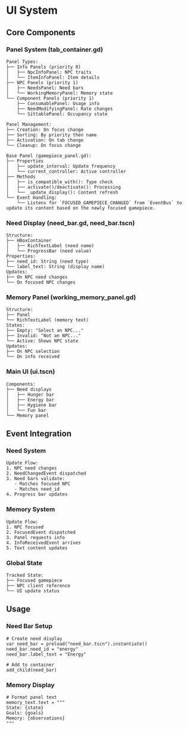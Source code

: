# UI System

## Core Components

### Panel System (tab_container.gd)
```
Panel Types:
├── Info Panels (priority 0)
│   ├── NpcInfoPanel: NPC traits
│   └── ItemInfoPanel: Item details
├── NPC Panels (priority 1)
│   ├── NeedsPanel: Need bars
│   └── WorkingMemoryPanel: Memory state
└── Component Panels (priority 1)
    ├── ConsumablePanel: Usage info
    ├── NeedModifyingPanel: Rate changes
    └── SittablePanel: Occupancy state

Panel Management:
├── Creation: On focus change
├── Sorting: By priority then name
├── Activation: On tab change
└── Cleanup: On focus change

Base Panel (gamepiece_panel.gd):
├── Properties
│   ├── update_interval: Update frequency
│   └── current_controller: Active controller
├── Methods
│   ├── is_compatible_with(): Type check
│   ├── activate()/deactivate(): Processing
│   └── _update_display(): Content refresh
└── Event Handling:
    └── Listens for `FOCUSED_GAMEPIECE_CHANGED` from `EventBus` to update its content based on the newly focused gamepiece.
```

### Need Display (need_bar.gd, need_bar.tscn)
```
Structure:
├── HBoxContainer
│   ├── RichTextLabel (need name)
│   └── ProgressBar (need value)
Properties:
├── need_id: String (need type)
└── label_text: String (display name)
Updates:
├── On NPC need changes
└── On focused NPC changes
```

### Memory Panel (working_memory_panel.gd)
```
Structure:
├── Panel
└── RichTextLabel (memory text)
States:
├── Empty: "Select an NPC..."
├── Invalid: "Not an NPC..."
└── Active: Shows NPC state
Updates:
├── On NPC selection
└── On info received
```

### Main UI (ui.tscn)
```
Components:
├── Need displays
│   ├── Hunger bar
│   ├── Energy bar
│   ├── Hygiene bar
│   └── Fun bar
└── Memory panel
```

## Event Integration

### Need System
```
Update Flow:
1. NPC need changes
2. NeedChangedEvent dispatched
3. Need bars validate:
   - Matches focused NPC
   - Matches need_id
4. Progress bar updates
```

### Memory System
```
Update Flow:
1. NPC focused
2. FocusedEvent dispatched
3. Panel requests info
4. InfoReceivedEvent arrives
5. Text content updates
```

### Global State
```
Tracked State:
├── Focused gamepiece
├── NPC client reference
└── UI update status
```

## Usage

### Need Bar Setup
```gdscript
# Create need display
var need_bar = preload("need_bar.tscn").instantiate()
need_bar.need_id = "energy"
need_bar.label_text = "Energy"

# Add to container
add_child(need_bar)
```

### Memory Display
```gdscript
# Format panel text
memory_text.text = """
State: {state}
Goals: {goals}
Memory: {observations}
"""
```
